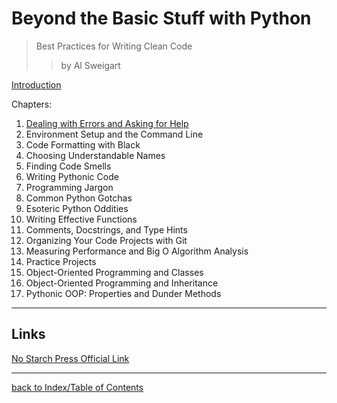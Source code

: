 # Beyond the Basic Stuff with Python
> Best Practices for Writing Clean Code
>> by Al Sweigart

[Introduction](btbswpIntro.md)

Chapters:
1. [Dealing with Errors and Asking for Help](btbswp1.md)
2. Environment Setup and the Command Line
3. Code Formatting with Black
4. Choosing Understandable Names
5. Finding Code Smells
6. Writing Pythonic Code
7. Programming Jargon
8. Common Python Gotchas
9. Esoteric Python Oddities
10. Writing Effective Functions
11. Comments, Docstrings, and Type Hints
12. Organizing Your Code Projects with Git
13. Measuring Performance and Big O Algorithm Analysis
14. Practice Projects
15. Object-Oriented Programming and Classes
16. Object-Oriented Programming and Inheritance
17. Pythonic OOP: Properties and Dunder Methods

---
## Links

[No Starch Press Official Link](https://nostarch.com/beyond-basic-stuff-python)

---
[back to Index/Table of Contents](index.md)
